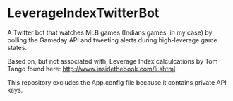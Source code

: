 # LeverageIndexTwitterBot
A Twitter bot that watches MLB games (Indians games, in my case) by polling the Gameday API and tweeting alerts during high-leverage game states.

Based on, but not associated with, Leverage Index calculcations by Tom Tango found here:
http://www.insidethebook.com/li.shtml

This repository excludes the App.config file because it contains private API keys.

